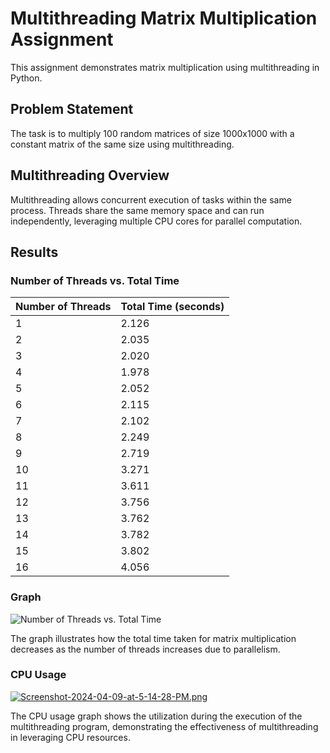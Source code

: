 # Multithreading Matrix Multiplication Assignment

This assignment demonstrates matrix multiplication using multithreading in Python.

## Problem Statement

The task is to multiply 100 random matrices of size 1000x1000 with a constant matrix of the same size using multithreading.

## Multithreading Overview

Multithreading allows concurrent execution of tasks within the same process. Threads share the same memory space and can run independently, leveraging multiple CPU cores for parallel computation.

## Results

### Number of Threads vs. Total Time

| Number of Threads | Total Time (seconds) |
|-------------------|----------------------|
| 1                 | 2.126                |
| 2                 | 2.035                |
| 3                 | 2.020                |
| 4                 | 1.978                |
| 5                 | 2.052                |
| 6                 | 2.115                |
| 7                 | 2.102                |
| 8                 | 2.249                |
| 9                 | 2.719                |
| 10                | 3.271                |
| 11                | 3.611                |
| 12                | 3.756                |
| 13                | 3.762                |
| 14                | 3.782                |
| 15                | 3.802                |
| 16                | 4.056                |

### Graph

![Number of Threads vs. Total Time](https://i.postimg.cc/XJJQ6bHj/Screenshot-2024-04-09-at-9-58-26-PM.png)

The graph illustrates how the total time taken for matrix multiplication decreases as the number of threads increases due to parallelism.

### CPU Usage

[![Screenshot-2024-04-09-at-5-14-28-PM.png](https://i.postimg.cc/WzDhmFdR/Screenshot-2024-04-09-at-5-14-28-PM.png)](https://postimg.cc/30T8Ywj9)

The CPU usage graph shows the utilization during the execution of the multithreading program, demonstrating the effectiveness of multithreading in leveraging CPU resources.
